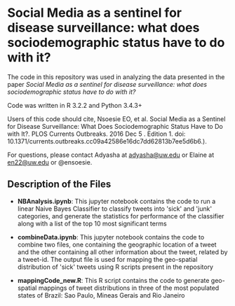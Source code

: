 # Social Media as a sentinel for disease surveillance: what does sociodemographic status have to do with it?

The code in this repository was used in analyzing the data presented in the paper *Social Media as a sentinel for disease surveillance: what does sociodemographic status have to do with it?* 

Code was written in R 3.2.2 and Python 3.4.3+

Users of this code should cite, Nsoesie EO, et al. Social Media as a Sentinel for Disease Surveillance: What Does Sociodemographic Status Have to Do with It?. PLOS Currents Outbreaks. 2016 Dec 5 . Edition 1. doi: 10.1371/currents.outbreaks.cc09a42586e16dc7dd62813b7ee5d6b6.). 

For questions, please contact Adyasha at adyasha@uw.edu or Elaine at en22@uw.edu or @ensoesie.

## Description of the Files

* **NBAnalysis.ipynb**: This jupyter notebook contains the code to run a linear Naive Bayes Classifier to classify tweets into 'sick' and 'junk' categories, and generate the statistics for performance of the classifier along with a list of the top 10 most significant terms

* **combineData.ipynb**: This jupyter notebook contains the code to combine two files, one containing the geographic location of a tweet and the other containing all other information about the tweet, related by a tweet-id. The output file is used for mapping the geo-spatial distribution of 'sick' tweets using R scripts present in the repository

* **mappingCode_new.R**: This R script contains the code to generate geo-spatial mappings of tweet distributions in three of the most populated states of Brazil: Sao Paulo, Mineas Gerais and Rio Janeiro


